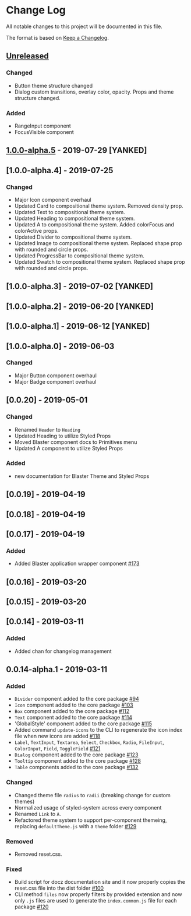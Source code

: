 # Change Log

All notable changes to this project will be documented in this file.

The format is based on [Keep a Changelog](https://keepachangelog.com/en/1.0.0/).

## [Unreleased]

### Changed

- Button theme structure changed
- Dialog custom transitions, overlay color, opacity. Props and theme structure changed.

### Added

- RangeInput component
- FocusVisible component

## [1.0.0-alpha.5] - 2019-07-29 [YANKED]

## [1.0.0-alpha.4] - 2019-07-25

### Changed

- Major Icon component overhaul
- Updated Card to compositional theme system. Removed density prop.
- Updated Text to compositional theme system.
- Updated Heading to compositional theme system.
- Updated A to compositional theme system. Added colorFocus and colorActive props.
- Updated Divider to compositional theme system.
- Updated Image to compositional theme system. Replaced shape prop with rounded and circle props.
- Updated ProgressBar to compositional theme system.
- Updated Swatch to compositional theme system. Replaced shape prop with rounded and circle props.

## [1.0.0-alpha.3] - 2019-07-02 [YANKED]

## [1.0.0-alpha.2] - 2019-06-20 [YANKED]

## [1.0.0-alpha.1] - 2019-06-12 [YANKED]

## [1.0.0-alpha.0] - 2019-06-03

### Changed

- Major Button component overhaul
- Major Badge component overhaul

## [0.0.20] - 2019-05-01

### Changed

- Renamed `Header` to `Heading`
- Updated Heading to utilize Styled Props
- Moved Blaster component docs to Primitives menu
- Updated A component to utilize Styled Props

### Added

- new documentation for Blaster Theme and Styled Props

## [0.0.19] - 2019-04-19

## [0.0.18] - 2019-04-19

## [0.0.17] - 2019-04-19

### Added

- Added Blaster application wrapper component [#173](https://github.com/raster-foundry/blasterjs/pull/173)

## [0.0.16] - 2019-03-20

## [0.0.15] - 2019-03-20

## [0.0.14] - 2019-03-11

### Added

- Added chan for changelog management

## 0.0.14-alpha.1 - 2019-03-11

### Added

- `Divider` component added to the core package [#94](https://github.com/raster-foundry/blasterjs/pull/94)
- `Icon` component added to the core package [#103](https://github.com/raster-foundry/blasterjs/pull/103)
- `Box` component added to the core package [#112](https://github.com/raster-foundry/blasterjs/pull/112)
- `Text` component added to the core package [#114](https://github.com/raster-foundry/blasterjs/pull/114)
- 'GlobalStyle' component added to the core package [#115](https://github.com/raster-foundry/blasterjs/pull/115)
- Added command `update-icons` to the CLI to regenerate the icon index file when new icons are added [#118](https://github.com/raster-foundry/blasterjs/pull/118)
- `Label`, `TextInput`, `Textarea`, `Select`, `Checkbox`, `Radio`, `FileInput`, `ColorInput`, `Field`, `ToggleField` [#121](https://github.com/raster-foundry/blasterjs/pull/121)
- `Dialog` component added to the core package [#123](https://github.com/raster-foundry/blasterjs/pull/123)
- `Tooltip` component added to the core package [#128](https://github.com/raster-foundry/blasterjs/pull/128)
- `Table` components added to the core package [#132](https://github.com/raster-foundry/blasterjs/pull/132)

### Changed

- Changed theme file `radius` to `radii` (breaking change for custom themes)
- Normalized usage of styled-system across every component
- Renamed `Link` to `A`.
- Refactored theme system to support per-component themeing, replacing `defaultTheme.js` with a `theme` folder [#129](https://github.com/raster-foundry/blasterjs/pull/129)

### Removed

- Removed reset.css.

### Fixed

- Build script for docz documentation site and it now properly copies the reset.css file into the dist folder [#100](https://github.com/raster-foundry/blasterjs/pull/111)
- CLI method `files` now properly filters by provided extension and now only `.js` files are used to generate the `index.common.js` file for each package [#120](https://github.com/raster-foundry/blasterjs/pull/120)

[unreleased]: https://github.com/:raster-foundry/blasterjs/compare/v1.0.0-alpha.5...HEAD
[1.0.0-alpha.5]: https://github.com/:raster-foundry/blasterjs/compare/v1.0.0-alpha.4...v1.0.0-alpha.5
